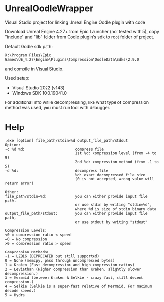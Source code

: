 # UnrealOodleWrapper
Visual Studio project for linking Unreal Engine Oodle plugin with code

Download Unreal Engine 4.27+ from Epic Launcher (not tested with 5),
copy "include" and "lib" folder from Oodle plugin's sdk to root folder of project. 

Default Oodle sdk path: 
```
X:\Program Files\Epic Games\UE_4.27\Engine\Plugins\Compression\OodleData\Sdks\2.9.0
```
and compile in Visual Studio.

Used setup:
- Visual Studio 2022 (v143)
- Windows SDK 10.0.19041.0

For additional info while decompressing,
like what type of compression method was used, you must run tool with debugger.

# Help
```
.exe [option] file_path/stdin=%d output_file_path/stdout
Option:
-c %d %d:                       compress file
                                1st %d: compression level (from -4 to 9)
                                2nd %d: compression method (from -1 to 5)
-d %d:                          decompress file
                                %d: exact decompressed file size
                                (0 is not accepted, wrong value will return error)

Other:
file_path/stdin=%d:             you can either provide input file path,
                                or use stdin by writing "stdin=%d",
                                where %d is size of stdin binary data
output_file_path/stdout:        you can either provide input file path,
                                or use stdout by writing "stdout"

Compression Levels:
<0 = compression ratio < speed
=0 = No compression
>0 = compression ratio > speed

Compression Methods:
-1 = LZB16 (DEPRECATED but still supported)
0 = None (memcpy, pass through uncompressed bytes)
1 = Kraken (Fast decompression and high compression ratios)
2 = Leviathan (Higher compression than Kraken, slightly slower decompression.)
3 = Mermaid (between Kraken & Selkie - crazy fast, still decent compression.)
4 = Selkie (Selkie is a super-fast relative of Mermaid. For maximum decode speed.)
5 = Hydra
```
